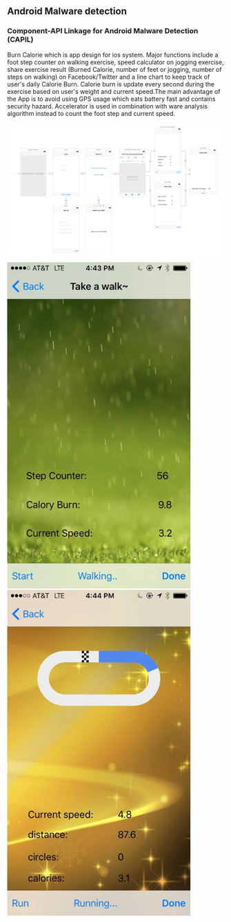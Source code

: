 ## Android Malware detection


### Component-API Linkage for Android Malware Detection (CAPIL)

Burn Calorie which is app design for ios system. Major functions include a foot step counter on walking exercise, speed calculator on jogging exercise, share exercise result (Burned Calorie, number of feet or jogging, number of steps on walking) on Facebook/Twitter and a line chart to keep track of user's daily Calorie Burn. Calorie burn is update every second during the exercise based on user's weight and current speed.The main advantage of the App is to avoid using GPS usage which eats battery fast and contains security hazard. Accelerator is used in combination with ware analysis algorithm instead to count the foot step and current speed.

![storyboard](./readme_img/storyboard.jpg)

<img src="./readme_img/step.jpg" width="425"/> <img src="./readme_img/run.jpg" width="425"/> 



